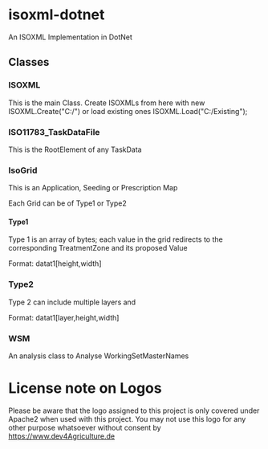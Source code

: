 # isoxml-dotnet
An ISOXML Implementation in DotNet


## Classes

###  ISOXML 

This is the main Class. Create ISOXMLs from here with new ISOXML.Create("C:/") or load existing ones ISOXML.Load("C:/Existing");


### ISO11783_TaskDataFile

This is the RootElement of any TaskData

### IsoGrid
This is an Application, Seeding or Prescription Map

Each Grid can be of Type1 or Type2

#### Type1

Type 1 is an array of bytes; each value in the grid redirects to the corresponding TreatmentZone and its proposed Value

Format: datat1[height,width]

### Type2

Type 2 can include multiple layers and 

Format: datat1[layer,height,width]



### WSM
An analysis class to Analyse WorkingSetMasterNames




# License note on Logos

Please be aware that the logo assigned to this project is only covered under Apache2 when used with this project. 
You may not use this logo for any other purpose whatsoever without consent by https://www.dev4Agriculture.de

